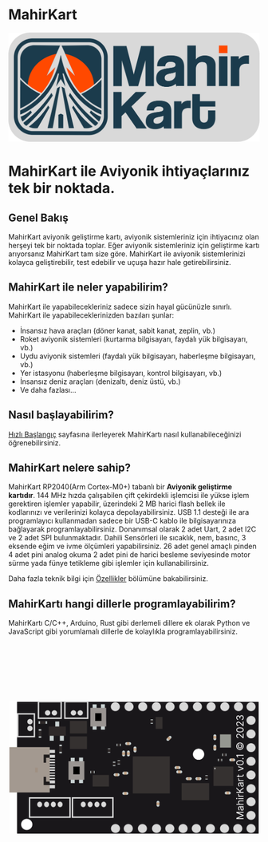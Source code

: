 # MahirKart

<img src="src/svg/mahirkart logo V1.0.1 badge.svg" />
<h1> MahirKart ile Aviyonik ihtiyaçlarınız tek bir noktada. </h1>

## Genel Bakış
MahirKart aviyonik geliştirme kartı, aviyonik sistemleriniz için ihtiyacınız olan herşeyi tek bir noktada toplar. Eğer aviyonik sistemleriniz için geliştirme kartı arıyorsanız MahirKart tam size göre. MahirKart ile aviyonik sistemlerinizi kolayca geliştirebilir, test edebilir ve uçuşa hazır hale getirebilirsiniz.

## MahirKart ile neler yapabilirim?
MahirKart ile yapabilecekleriniz sadece sizin hayal gücünüzle sınırlı. MahirKart ile yapabileceklerinizden bazıları şunlar:

- İnsansız hava araçları (döner kanat, sabit kanat, zeplin, vb.)
- Roket aviyonik sistemleri (kurtarma bilgisayarı, faydalı yük bilgisayarı, vb.)
- Uydu aviyonik sistemleri (faydalı yük bilgisayarı, haberleşme bilgisayarı, vb.)
- Yer istasyonu (haberleşme bilgisayarı, kontrol bilgisayarı, vb.)
- İnsansız deniz araçları (denizaltı, deniz üstü, vb.)
- Ve daha fazlası...

## Nasıl başlayabilirim?
[Hızlı Başlangıç](/quickstart/) sayfasına ilerleyerek MahirKartı nasıl kullanabileceğinizi öğrenebilirsiniz.

## MahirKart nelere sahip?
MahirKart RP2040(Arm Cortex-M0+) tabanlı bir <b>Aviyonik geliştirme kartıdır</b>. 144 MHz hızda çalışabilen çift çekirdekli işlemcisi ile yükse işlem gerektiren işlemler yapabilir, üzerindeki 2 MB harici flash bellek ile kodlarınızı ve verilerinizi kolayca depolayabilirsiniz. USB 1.1 desteği ile ara programlayıcı kullanmadan sadece bir USB-C kablo ile bilgisayarınıza bağlayarak programlayabilirsiniz. Donanımsal olarak 2 adet Uart, 2 adet I2C ve 2 adet SPI bulunmaktadır. Dahili Sensörleri ile sıcaklık, nem, basınc, 3 eksende eğim ve ivme ölçümleri yapabilirsiniz. 26 adet genel amaçlı pinden 4 adet pini analog okuma 2 adet pini de harici besleme seviyesinde motor sürme yada fünye tetikleme gibi işlemler için kullanabilirsiniz.

Daha fazla teknik bilgi için [Özellikler](/features/) bölümüne bakabilirsiniz.

## MahirKartı hangi dillerle programlayabilirim?
MahirKartı C/C++, Arduino, Rust gibi derlemeli dillere ek olarak Python ve JavaScript gibi yorumlamalı dillerle de kolaylıkla programlayabilirsiniz. 

<div style="text-align:center;">
    <img src="src/svg/MahirKartV0.1.svg"  style="width: auto; height: 500px; rotate: 270deg;" />
</div>
